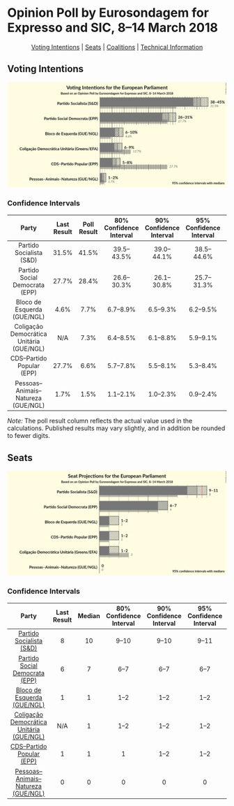 # Opinion Poll by Eurosondagem for Expresso and SIC, 8–14 March 2018

<p align="center"><a href="#voting-intentions">Voting Intentions</a> | <a href="#seats">Seats</a> | <a href="#coalitions">Coalitions</a> | <a href="#technical-information">Technical Information</a></p>

## Voting Intentions

![Graph with voting intentions not yet produced](2018-03-14-Eurosondagem.png "Voting Intentions")

### Confidence Intervals

| Party | Last Result | Poll Result | 80% Confidence Interval | 90% Confidence Interval | 95% Confidence Interval | 99% Confidence Interval |
|:-----:|:-----------:|:-----------:|:-----------------------:|:-----------------------:|:-----------------------:|:-----------------------:|
| Partido Socialista (S&D) | 31.5% | 41.5% | 39.5–43.5% |39.0–44.1% |38.5–44.6% |37.5–45.5% |
| Partido Social Democrata (EPP) | 27.7% | 28.4% | 26.6–30.3% |26.1–30.8% |25.7–31.3% |24.9–32.2% |
| Bloco de Esquerda (GUE/NGL) | 4.6% | 7.7% | 6.7–8.9% |6.5–9.3% |6.2–9.5% |5.8–10.1% |
| Coligação Democrática Unitária (GUE/NGL) | N/A | 7.3% | 6.4–8.5% |6.1–8.8% |5.9–9.1% |5.4–9.7% |
| CDS–Partido Popular (EPP) | 27.7% | 6.6% | 5.7–7.8% |5.5–8.1% |5.3–8.4% |4.8–8.9% |
| Pessoas–Animais–Natureza (GUE/NGL) | 1.7% | 1.5% | 1.1–2.1% |1.0–2.3% |0.9–2.4% |0.7–2.8% |

*Note:* The poll result column reflects the actual value used in the calculations. Published results may vary slightly, and in addition be rounded to fewer digits.

## Seats

![Graph with seats not yet produced](2018-03-14-Eurosondagem-seats.png "Seats")

### Confidence Intervals

| Party | Last Result | Median | 80% Confidence Interval | 90% Confidence Interval | 95% Confidence Interval | 99% Confidence Interval |
|:-----:|:-----------:|:------:|:-----------------------:|:-----------------------:|:-----------------------:|:-----------------------:|
| <a href="#partido-socialista-(s&d)">Partido Socialista (S&D)</a> | 8 | 10 | 9–10 |9–10 |9–11 |9–11 |
| <a href="#partido-social-democrata-(epp)">Partido Social Democrata (EPP)</a> | 6 | 7 | 6–7 |6–7 |6–7 |6–8 |
| <a href="#bloco-de-esquerda-(gue/ngl)">Bloco de Esquerda (GUE/NGL)</a> | 1 | 1 | 1–2 |1–2 |1–2 |1–2 |
| <a href="#coligação-democrática-unitária-(gue/ngl)">Coligação Democrática Unitária (GUE/NGL)</a> | N/A | 1 | 1–2 |1–2 |1–2 |1–2 |
| <a href="#cds–partido-popular-(epp)">CDS–Partido Popular (EPP)</a> | 1 | 1 | 1 |1–2 |1–2 |1–2 |
| <a href="#pessoas–animais–natureza-(gue/ngl)">Pessoas–Animais–Natureza (GUE/NGL)</a> | 0 | 0 | 0 |0 |0 |0 |

